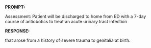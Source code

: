 **PROMPT:**

Assessment: Patient will be discharged to home from ED with a 7-day course of antiobotics to treat an acute urinary tract infection

**RESPONSE:**

  that arose from a history of severe trauma to genitalia at birth.